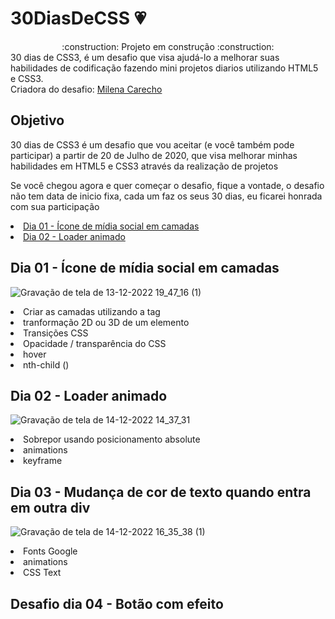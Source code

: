 # 30DiasDeCSS :heartpulse:
<div align="center">:construction: Projeto em construção :construction:</div>
<div>30 dias de CSS3, é um desafio que visa ajudá-lo a melhorar suas habilidades de codificação fazendo mini projetos diarios utilizando HTML5 e CSS3.</div> 
<div> Criadora do desafio: <a href="https://github.com/MilenaCarecho">Milena Carecho</a></div>
<h2>Objetivo</h2>
30 dias de CSS3 é um desafio que vou aceitar (e você também pode participar) a partir de 20 de Julho de 2020, que visa melhorar minhas habilidades em HTML5 e CSS3 através da realização de projetos

Se você chegou agora e quer começar o desafio, fique a vontade, o desafio não tem data de inicio fixa, cada um faz os seus 30 dias, eu ficarei honrada com sua participação 
<div>
   <li><a href="https://github.com/ceciliacaporale/30DiasDeCSS#dia-01---%C3%ADcone-de-m%C3%ADdia-social-em-camadas">Dia 01 - Ícone de mídia social em camadas</a></li>
   <li><a href="https://github.com/ceciliacaporale/30DiasDeCSS#dia-02---loader-animado">Dia 02 - Loader animado</a></li>
<!--    <li><a href=""></a></li>
   <li><a href=""></a></li>
   <li><a href=""></a></li>
   <li><a href=""></a></li>
   <li><a href=""></a></li>
   <li><a href=""></a></li>
   <li><a href=""></a></li>
   <li><a href=""></a></li> -->
</div>

<div><h2>Dia 01 - Ícone de mídia social em camadas</h2></div>

![Gravação de tela de 13-12-2022 19_47_16 (1)](https://user-images.githubusercontent.com/99148011/207683535-fd84d673-888a-43f0-a67a-a7848f32116a.gif)

<div>
<li> Criar as camadas utilizando a tag <span> </li>
<li> tranformação 2D ou 3D de um elemento </li>
<li> Transições CSS </li>
<li> Opacidade / transparência do CSS </li>
<li> hover </li>
<li> nth-child () </li>
</div>

<div><h2>Dia 02 - Loader animado</h2></div>

![Gravação de tela de 14-12-2022 14_37_31](https://user-images.githubusercontent.com/99148011/207698637-1d3160c2-7149-4ecd-93db-af7dcab8d932.gif)


<div>
<li>Sobrepor usando posicionamento absolute</li>
<li>animations</li>
<li>keyframe</li>
</div>

<div><h2>Dia 03 - Mudança de cor de texto quando entra em outra div</h2></div>

![Gravação de tela de 14-12-2022 16_35_38 (1)](https://user-images.githubusercontent.com/99148011/207698265-c8795f63-ee5a-4857-b2ae-eac1512f32ce.gif)

<div>
<li>Fonts Google</li>
<li>animations</li>
<li>CSS Text</li>
</div>

<div><h2>Desafio dia 04 - Botão com efeito</h2></div>
<div>
</div>
